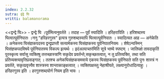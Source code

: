 ```yaml
---
index: 2.2.32
sutra: द्वंद्वे घि
vritti: balamanorama
---
```


<<द्वन्द्वे घि>> - द्वन्द्वे घि ।पूर्व॑मित्यनुवर्तते । तदाह — पूर्वं स्यादिति । हरिहरापिति । हरिशब्दस्य घित्वात्पूर्वनिपातः ।ननु "हरिहरगुरव" इत्यत्र गुरुशब्दस्यापि घित्वात्पूर्वनिपातः । स्यादित्यत आह — अनेकेति । अनेकस्य घिसंज्ञकपदस्य द्वन्द्वप्राप्तौ सत्यामेकस्य घिसंज्ञकस्य पूर्वनिपातनियमः । शेषेऽन्यस्मिन् घिसंज्ञकपदविषये पूर्वनिपातस्य विकल्प इत्यर्थः । इदंअल्पाच्तर॑मिति सूत्रे भाष्ये स्पष्टम् । जातिपक्षे तावदाकृतिं पुरस्कृत्य सर्वासु व्यक्तिषु तत्तच्छास्त्राणि सकृदेव प्रवर्तन्ते,सकृच्छतत्वात्, न तु प्रतिव्यक्ति, तथा सति प्रतिव्यक्त्यावृत्तिप्रसङ्गात् । ततश्च अनेकघिसंज्ञकसमवाये एकस्य घिसंज्ञकस्य पूर्वनिपाते सति पुनः शास्त्रं न प्रवर्तते, सकृत्प्रवृत्त्यैव शास्त्रस्य शान्ताकाङ्क्षत्वात् । व्यक्तिपक्षस्तु नेहाश्रीयते, लक्ष्यानुरोधादित्याहुः । हरिहरगुरव इति । हरगुरुशब्दयोर्न नियम इति भावः । 